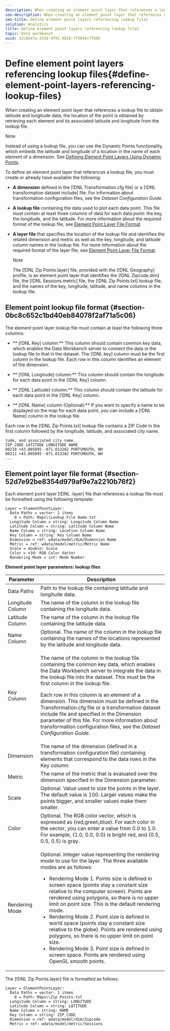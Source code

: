 ```yaml
---
description: When creating an element point layer that references a lookup file to obtain latitude and longitude data, the location of the point is obtained by retrieving each element and its associated latitude and longitude from the lookup file.
seo-description: When creating an element point layer that references a lookup file to obtain latitude and longitude data, the location of the point is obtained by retrieving each element and its associated latitude and longitude from the lookup file.
seo-title: Define element point layers referencing lookup files
solution: Analytics
title: Define element point layers referencing lookup files
topic: Data workbench
uuid: 32c8de7a-4316-4f91-9810-7f584bc7fb0b
---
```


# Define element point layers referencing lookup files{#define-element-point-layers-referencing-lookup-files}

When creating an element point layer that references a lookup file to obtain latitude and longitude data, the location of the point is obtained by retrieving each element and its associated latitude and longitude from the lookup file.

>[!NOTE]
>
>Instead of using a lookup file, you can use the Dynamic Points functionality, which embeds the latitude and longitude of a location in the name of each element of a dimension. See [Defining Element Point Layers Using Dynamic Points](../../../../home/c-get-started/c-im-layers/c-elmt-pt-layers/c-elmt-pt-dyn-pts.md#concept-51adc5e1df8a48e7bd7a582967e4c512).

To define an element point layer that references a lookup file, you must create or already have available the following:

* **A dimension** defined in the [!DNL Transformation.cfg file] or a [!DNL transformation dataset include] file. For information about transformation configuration files, see the *Dataset Configuration Guide*. 

* **A lookup file** containing the data used to plot each data point. This file must contain at least three columns of data for each data point: the key, the longitude, and the latitude. For more information about the required format of the lookup file, see [Element Point Layer File Format](../../../../home/c-get-started/c-im-layers/c-elmt-pt-layers/c-elp-ref-lkup-files.md#section-52d7e92be8354d979af9e7a2210b76f2). 

* **A layer file** that specifies the location of the lookup file and identifies the related dimension and metric as well as the key, longitude, and latitude column names in the lookup file. For more information about the required format of the layer file, see [Element Point Layer File Format](../../../../home/c-get-started/c-im-layers/c-elmt-pt-layers/c-elp-ref-lkup-files.md#section-52d7e92be8354d979af9e7a2210b76f2).

  >[!NOTE]
  >
  >The [!DNL Zip Points.layer] file, provided with the [!DNL Geography] profile, is an element point layer that identifies the [!DNL Zipcode.dim] file, the [!DNL Sessions.metric] file, the [!DNL Zip Points.txt] lookup file, and the names of the key, longitude, latitude, and name columns in the lookup file.

## Element point lookup file format {#section-0bc8c652c1bd40eb84078f2af71a5c06}

The element point layer lookup file must contain at least the following three columns:

* ** [!DNL Key] column:** This column should contain common key data, which enables the Data Workbench server to connect the data in the lookup file to that in the dataset. The [!DNL key] column must be the first column in the lookup file. Each row in this column identifies an element of the dimension. 

* ** [!DNL Longitude] column:** This column should contain the longitude for each data point in the [!DNL Key] column. 

* ** [!DNL Latitude] column:** This column should contain the latitude for each data point in the [!DNL Key] column. 

* ** [!DNL Name] column (Optional):** If you want to specify a name to be displayed on the map for each data point, you can include a [!DNL Name] column in the lookup file.

Each row in the [!DNL Zip Points.txt] lookup file contains a ZIP Code in the first column followed by the longitude, latitude, and associated city name.

```
tude, and associated city name.
ZIP_CODE LATITUDE LONGITUDE NAME
00210 +43.005895 -071.013202 PORTSMOUTH, NH
00211 +43.005895 -071.013202 PORTSMOUTH, NH
...
```

## Element point layer file format {#section-52d7e92be8354d979af9e7a2210b76f2}

Each element point layer [!DNL .layer] file that references a lookup file must be formatted using the following template:

```
Layer = ElementPointLayer:
  Data Paths = vector: 1 items
    0 = Path: Maps\\Lookup File Name.txt
  Longitude Column = string: Longitude Column Name
  Latitude Column = string: Latitude Column Name
  Name Column = string: Location Column Name
  Key Column = string: Key Column Name
  Dimension = ref: wdata/model/dim/Dimension Name
  Metric = ref: wdata/model/metric/Metric Name
  Scale = double: Scale
  Color = v3d: RGB Color Vector
  Rendering Mode = int: Mode Number
```

<table id="table_7287F8869DD04886BE1477CBB11EB796"> 
 <desc> 
  <b>Element point layer parameters: lookup files </b> 
 </desc> 
 <thead> 
  <tr> 
   <th colname="col1" class="entry"> Parameter </th> 
   <th colname="col2" class="entry"> Description </th> 
  </tr> 
 </thead>
 <tbody> 
  <tr> 
   <td colname="col1"> Data Paths </td> 
   <td colname="col2"> Path to the lookup file containing latitude and longitude data. </td> 
  </tr> 
  <tr> 
   <td colname="col1"> Longitude Column </td> 
   <td colname="col2"> The name of the column in the lookup file containing the longitude data. </td> 
  </tr> 
  <tr> 
   <td colname="col1"> Latitude Column </td> 
   <td colname="col2"> The name of the column in the lookup file containing the latitude data. </td> 
  </tr> 
  <tr> 
   <td colname="col1"> Name Column </td> 
   <td colname="col2"> Optional. The name of the column in the lookup file containing the names of the locations represented by the latitude and longitude data. </td> 
  </tr> 
  <tr> 
   <td colname="col1"> Key Column </td> 
   <td colname="col2"> <p>The name of the column in the lookup file containing the common key data, which enables the Data Workbench server to integrate the data in the lookup file into the dataset. This must be the first column in the lookup file. </p> <p>Each row in this column is an element of a dimension. This dimension must be defined in the <span class="filepath"> Transformation.cfg</span> file or a <span class="wintitle"> transformation dataset include</span> file and specified in the Dimension parameter of this file. For more information about transformation configuration files, see the <i>Dataset Configuration Guide</i>. </p> </td> 
  </tr> 
  <tr> 
   <td colname="col1"> Dimension </td> 
   <td colname="col2">The name of the dimension (defined in a transformation configuration file) containing elements that correspond to the data rows in the <span class="wintitle"> Key</span> column. </td> 
  </tr> 
  <tr> 
   <td colname="col1"> Metric </td> 
   <td colname="col2"> The name of the metric that is evaluated over the dimension specified in the Dimension parameter. </td> 
  </tr> 
  <tr> 
   <td colname="col1"> Scale </td> 
   <td colname="col2"> Optional. Value used to size the points in the layer. The default value is 100. Larger values make the points bigger, and smaller values make them smaller. </td> 
  </tr> 
  <tr> 
   <td colname="col1"> Color </td> 
   <td colname="col2"> Optional. The RGB color vector, which is expressed as (red,green,blue). For each color in the vector, you can enter a value from 0.0 to 1.0. For example, (1.0, 0.0, 0.0) is bright red, and (0.5, 0.5, 0.5) is gray. </td> 
  </tr> 
  <tr> 
   <td colname="col1"> Rendering Mode </td> 
   <td colname="col2"> <p>Optional. Integer value representing the rendering mode to use for the layer. The three available modes are as follows: 
     <ul id="ul_F15E43B3BFE54CDD8026837027E25819"> 
      <li id="li_5405D939540E4D0FA7828D2623D72C44">Rendering Mode 1. Points size is defined in screen space (points stay a constant size relative to the computer screen). Points are rendered using polygons, so there is no upper limit on point size. This is the default rendering mode. </li> 
      <li id="li_61C5AA926777449E8804C7BCE9E46F9B">Rendering Mode 2. Point size is defined in world space (points stay a constant size relative to the globe). Points are rendered using polygons, so there is no upper limit on point size. </li> 
      <li id="li_C00527F959354D3BB7422EFFE1FB5135">Rendering Mode 3. Point size is defined in screen space. Points are rendered using OpenGL smooth points. </li> 
     </ul> </p> </td> 
  </tr> 
 </tbody> 
</table>

The [!DNL Zip Points.layer] file is formatted as follows: 

```
Layer = ElementPointLayer:
  Data Paths = vector: 1 items
    0 = Path: Maps\\Zip Points.txt
  Longitude Column = string: LONGITUDE
  Latitude Column = string: LATITUDE
  Name Column = string: NAME
  Key Column = string: ZIP_CODE
  Dimension = ref: wdata/model/dim/Zipcode
  Metric = ref: wdata/model/metric/Sessions
```

